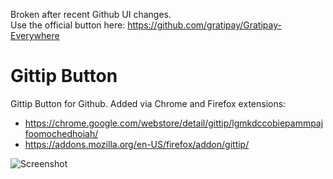 Broken after recent Github UI changes.<br />
Use the official button here: https://github.com/gratipay/Gratipay-Everywhere

Gittip Button
=============

Gittip Button for Github. Added via Chrome and Firefox extensions:

* https://chrome.google.com/webstore/detail/gittip/lgmkdccobiepammpajfoomochedhoiah/
* https://addons.mozilla.org/en-US/firefox/addon/gittip/

![Screenshot](https://raw.github.com/nathancahill/gittip-extension/master/screenshot.png "Screenshot")
